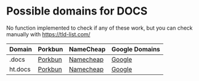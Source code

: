 # Possible domains for DOCS

No function implemented to check if any of these work, but you can check manually with https://tld-list.com/

| Domain | Porkbun | NameCheap | Google Domains |
|---|---|---|---|
| .docs | [Porkbun](https://porkbun.com/checkout/search?prb=e814663da1&tlds=&idnLanguage=&search=search&q=.docs) | [Namecheap](https://www.namecheap.com/domains/registration/results/?domain=.docs) | [Google](https://domains.google.com/registrar/search?searchTerm=.docs) |
| ht.docs | [Porkbun](https://porkbun.com/checkout/search?prb=e814663da1&tlds=&idnLanguage=&search=search&q=ht.docs) | [Namecheap](https://www.namecheap.com/domains/registration/results/?domain=ht.docs) | [Google](https://domains.google.com/registrar/search?searchTerm=ht.docs) |
